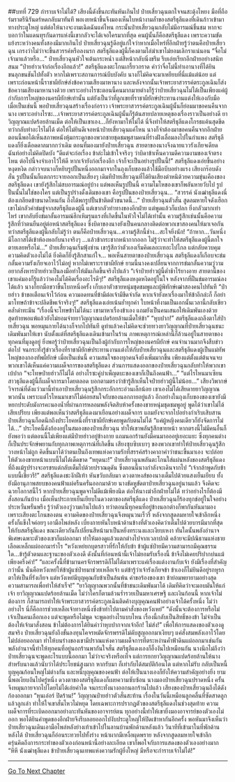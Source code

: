 ##บทที่ 729 กำราบเจ้าไม่ได้?
เสียงนี้ดังขึ้นกะทันหันเกินไป ป๋ายเสี่ยวฉุนตกใจจนสะดุ้งโหยง มือที่ถือร่มราตรีนิรันดร์หดกลับมาทันที พอเงยหน้าขึ้นจึงมองเห็นใบหน้างามล้ำของสตรีธุลีแดงที่เดินก้าวเข้ามาทางประตูใหญ่
แต่ต่อให้นางจะงามเฉิดฉันแค่ไหน กระนั้นป๋ายเสี่ยวฉุนกลับไม่มีอารมณ์ชื่นชม หากจะบอกว่าในแดนทุรกันดารแห่งนี้เขากลัวจะได้เจอใครมากที่สุด คนผู้นั้นก็คือสตรีธุลีแดง เพราะความขัดแย้งระหว่างคนทั้งสองมีมากเกินไป ป๋ายเสี่ยวฉุนรู้ดีอยู่แก่ใจว่าหากเมื่อไหร่ที่อีกฝ่ายรู้ว่าตนคือป๋ายเสี่ยวฉุน เกรงว่าไม่ว่าจะขึ้นสวรรค์หรือลงนรก สตรีธุลีแดงผู้นี้ก็คงตามไล่ฆ่าเขาไม่ยอมเลิกราแน่นอน
“จื่อโม่ เจ้ามาแล้วหรือ...” ป๋ายเสี่ยวฉุนหัวใจเต้นกระหน่ำ แต่สีหน้ากลับนิ่งขรึม รีบเอ่ยเรียกอีกฝ่ายอย่างสนิทสนม
“ป๋ายฮ่าวเจ้าก่อเรื่องอีกแล้ว!” สตรีธุลีแดงตะโกนเกรี้ยวกราด คำว่าจื่อโม่นี้ทำเอานางที่ได้ยินขนลุกขนชันไปทั้งตัว หากไม่เพราะสถานการณ์บีบบังคับ นางก็ไม่คิดจะมาเหยียบที่นี่แม้แต่น้อย แต่เพราะก่อนหน้านี้ราชาผียักษ์ส่งข้อความเสียงมาหานาง และหลังจากนั้นเจ้าพระยาสวรรค์ตระกูลเฉินก็ส่งข้อความเสียงมาหานางด้วย เพราะอย่างไรซะตอนนี้คนมากมายต่างก็รู้ว่าป๋ายเสี่ยวฉุนไม่ได้เป็นเพียงแค่ผู้กำกับการใหญ่ของนครผียักษ์เท่านั้น แต่ยังเป็นว่าที่ลูกเขยที่ราชาผียักษ์ประทานงานแต่งให้เองกับมือ
เมื่อเป็นเช่นนี้ พอป๋ายเสี่ยวฉุนสร้างเรื่องก่อราว เจ้าพระยาสวรรค์ตระกูลเฉินผู้นั้นก็ย่อมมาขอคนคืนจากนาง เพราะอย่างไรซะ...เจ้าพระยาสวรรค์ตระกูลเฉินผู้นั้นก็รู้ต้นสายปลายเหตุของเรื่องราวเป็นอย่างดี ยาวิญญาณแปดร้อยล้านเม็ด ต่อให้เป็นเขาเอง...ก็ยังหามาให้ไม่ได้
นี่จึงทำให้สตรีธุลีแดงโกรธแค้นสุดขีด ทว่ากลับทำอะไรไม่ได้ ต่อให้ไม่ยินดีเจอหน้าป๋ายเสี่ยวฉุนแค่ไหน นางก็จำต้องมาขอคนคืนจากอีกฝ่าย
ตอนนี้พอได้เห็นสภาพหนังหุ้มกระดูกของพวกชายชุดชมพูสามคนที่ร่างฝังเลื่อมลงไปในกำแพง สตรีธุลีแดงก็ยิ่งเดือดดาลมากกว่าเดิม ตอนที่มองมายังป๋ายเสี่ยวฉุน สายตาของนางจึงฉายแววรังเกียจเดียดฉันท์อย่างไม่คิดปิดบัง
“ดีแต่จะก่อเรื่อง ข้าล่ะไม่เข้าใจจริงๆ ว่าบิดาข้าเห็นความดีความงามของเจ้าตรงไหน ต่อไปนี้จงจำเอาไว้ให้ดี หากเจ้ายังก่อเรื่องอีก เจ้าก็จะเป็นอย่างรูปปั้นนี้!” สตรีธุลีแดงเอ่ยขึ้นอย่างหงุดหงิด กล่าวจบนางก็หยิบรูปปั้นหนึ่งออกมาจากในถุงเก็บของแล้วใช้มือบีบอย่างแรง เสียงกร๊อบดังลั่น รูปปั้นนั้นก็แตกกระจายออกเป็นเสี่ยงๆ
เดิมทีป๋ายเสี่ยวฉุนที่ได้ยินเสียงตำหนิด้วยความขุ่นเคืองของสตรีธุลีแดง เขายังรู้สึกไม่สบอารมณ์อยู่บ้าง แต่พอเห็นรูปปั้นนี้ ความโมโหของเขาก็พลันหายวับไป รูปปั้นนั้นไม่ใช่ของใคร แต่เป็นรูปร่างดั้งเดิมของเขา คือรูปปั้นของป๋ายเสี่ยวฉุน...
“สวรรค์ นังเฒ่าธุลีแดงนี่ต้องเกลียดข้าขนาดไหนกัน ถึงได้พกรูปปั้นข้าติดตัวขนาดนี้...” ป๋ายเสี่ยวฉุนตัวสั่น สูดลมหายใจดังเฮือก เขาไม่กลัวคำข่มขู่จากสตรีธุลีแดงผู้นี้ แต่เขากลัวท่าทางของอีกฝ่าย
แต่พูดแล้วก็แปลก ยิ่งกลัวมากเท่าไหร่ เขากลับยิ่งข่มกลั้นอารมณ์ฮึกเหิมรุนแรงที่เกิดขึ้นในหัวใจไม่ได้เท่านั้น ความรู้สึกเช่นนั้นคือความรู้สึกที่ว่าตนยืนอยู่ต่อหน้าสตรีธุลีแดง ซึ่งบิดาของนางยังเป็นคนกลางติดต่อพวกเขาสองคนให้มาเจอกัน ทว่าสตรีธุลีแดงผู้นี้กลับไม่รู้ว่า ตนก็คือป๋ายเสี่ยวฉุน...ความรู้สึกนี้ช่าง...สะใจยิ่งนัก!
“ถ้าหาก...วันหนึ่งมีโอกาสได้เข้าห้องหอกับนางจริงๆ ...แล้วข้ากระชากหน้ากากออก ไม่รู้ว่าจะทำให้สตรีธุลีแดงผู้นี้ตกใจตายเลยหรือไม่...” ป๋ายเสี่ยวฉุนเริ่มฟุ้งซ่าน เขารู้สึกว่าตัวเองเริ่มคิดเลอะเทอะไปไกล แต่กลับควบคุมความคิดตัวเองไม่ได้ ยิ่งคิดก็ยิ่งรู้สึกสาแก่ใจ...
พอเห็นสายตาของป๋ายเสี่ยวฉุน สตรีธุลีแดงก็เกือบจะข่มกลั้นความรังเกียจเอาไว้ไม่อยู่ หากไม่เพราะราชาผียักษ์ ยามนี้นางคงเปลี่ยนจากการข่มกลั้นความวู่วามอยากสังหารป๋ายฮ่าวเป็นลงมือทำให้มันเกิดขึ้นจริงไปแล้ว
“เจ้าป๋ายฮ่าวผู้นี้ต่ำช้าไร้ยางอาย สายตานี้ของเขาแค่มองก็รู้แล้วว่าคงไม่ได้คิดเรื่องอะไรดีๆ!” สตรีธุลีแดงหงุดหงิดอยู่ในใจ หลังจากที่ฝืนข่มอารมณ์ลงได้แล้ว นางก็ยกมือขวาขึ้นโบกหนึ่งครั้ง เก็บเอาตัวชายหนุ่มชุดชมพูและผู้พิทักษ์เฒ่าสองคนไปทันที
“ป๋ายฮ่าว ข้าขอเตือนเจ้าไว้ก่อน ความอดทนที่ข้ามีต่อเจ้ามีขีดจำกัด หากเจ้ายังหาเรื่องมาให้ข้าอีกล่ะก็ ก็อย่ามาโทษถ้าข้าจะปลิดชีพเจ้าจริงๆ!” สตรีธุลีแดงเอ่ยเน้นย้ำทุกคำ ใบหน้าที่งามเป็นเอกนั้นเวลานี้กลับเขียวคล้ำดำทะมึน
“เรื่องนี้จะโทษข้าไม่ได้นะ เขามาหาเรื่องข้าเอง แถมยังเป็นคนเสนอให้เดิมพันเองด้วย สุดท้ายพอแพ้แล้วยังไม่ยอมจ่ายยาวิญญาณแปดร้อยล้านเม็ดให้ข้า”
“หุบปาก!” สตรีธุลีแดงถลึงตาใส่ป๋ายเสี่ยวฉุน พอหมุนกายได้นางก็จากไปทันที ดูท่าแล้วคงไม่คิดจะช่วยทวงยาวิญญาณที่ป๋ายเสี่ยวฉุนชนะเดิมพันมาให้เขา
นับตั้งแต่ที่สตรีธุลีแดงเดินเข้ามาในร้าน ภาพเหตุการณ์เหล่านี้ก็ล้วนอยู่ในสายตาของทุกคนที่มุงดูอยู่ ยิ่งพอรู้ว่าป๋ายเสี่ยวฉุนเป็นถึงผู้กำกับการใหญ่ของนครผียักษ์ คนจำนวนมากจึงสืบข่าวต่อไป จนกระทั่งรู้ข่าวเรื่องที่ราชาผียักษ์ประทานงานแต่งให้กับป๋ายเสี่ยวฉุนและสตรีธุลีแดงผู้เป็นแม่ทัพใหญ่ของกองทัพผียักษ์
เมื่อเป็นเช่นนี้ ความสนใจของทุกคนจึงยิ่งเพิ่มมากขึ้น เพียงแต่ตั้งแต่ต้นจนจบ พวกเขาได้เห็นแค่ความเผด็จการของสตรีธุลีแดง ส่วนการแสดงออกของป๋ายเสี่ยวฉุนกลับทำให้พวกเขาเบ้ปาก
“จะโทษป๋ายฮ่าวก็ไม่ได้ อย่างไรซะคู่บำเพ็ญตบะของเขาก็เป็นถึงคนฟ้า...”
“แต่ไรไหนมาเซียนสาวธุลีแดงผู้นี้ก็เผด็จการมาโดยตลอด บอกตามตรงว่าข้ารู้สึกเห็นใจป๋ายฮ่าวผู้นี้ไม่น้อย...” เสียงวิพากษ์วิจารณ์ที่ดังแว่วมานี้ทำเอาป๋ายเสี่ยวฉุนรู้สึกกระอักกระอ่วนเล็กน้อย
เขาเองไม่ได้เสียดายยาวิญญาณพวกนั้น เพราะแต่ไรไหนมาเขาก็ไม่ค่อยสนใจกับของนอกกายอยู่แล้ว อีกอย่างในถุงเก็บของของเขายังมีหยกประดับมังกรคะนองน้ำที่ผ่านการหลอมพลังจิตสิบห้าครั้งของชายหนุ่มชุดชมพูอยู่ พูดได้ว่าเขาไม่ได้เสียเปรียบ เพียงแต่พอเห็นว่าสตรีธุลีแดงมาเยือนอย่างเผด็จการ แถมยังจะจากไปอย่างกำเริบเสิบสาน ป๋ายเสี่ยวฉุนก็อดนึกถึงประโยคหนึ่งที่ราชาผียักษ์เคยพูดกับตนไม่ได้
“แค่ผู้หญิงคนเดียวก็ยังจัดการไม่ได้...” ประโยคนี้ดังก้องอยู่ในสมองของป๋ายเสี่ยวฉุน ทำให้เขาพลันรู้สึกขายหน้า หากตรงนี้ไม่มีคนอื่นก็ยังพอว่า แต่ตอนนี้ไม่เพียงแต่มีป๋ายฮ่าวอยู่ข้างกาย แถมนอกร้านยังมีคนมาอออยู่เยอะแยะ ซึ่งทุกคนต่างก็เป็นประจักษ์พยานกับทุกภาพเหตุการณ์ที่เกิดขึ้น เสียงซุบซิบเบาๆ ของพวกเขาทำให้ป๋ายเสี่ยวฉุนรู้สึกวางหน้าไม่ถูก คิดขึ้นมาได้ว่าตนเป็นถึงเทพแห่งความรักที่สรรค์สร้างคาถาคำว่าชนะขึ้นมาเอง จะปล่อยให้ตัวเองขายหน้าแบบนี้ไม่ได้เด็ดขาด
“หยุดนะ!” ป๋ายเสี่ยวฉุนพลันตะโกนใส่แผ่นหลังของสตรีธุลีแดงที่ถึงแม้รูปร่างจะอรชรแต่กลับเต็มไปด้วยปราณดุดัน ซึ่งตอนนี้นางกำลังจะเดินจากไป
“เจ้ากล้าพูดกับข้าแบบนี้เชียวรึ!” สตรีธุลีแดงชะงักฝีเท้า หันขวับกลับมา ดวงตาหงส์ของนางเต็มไปด้วยแสงเย็นเยียบ ทั้งยังมีอานุภาพสยบของคนฟ้าแผ่ครืนครั่นออกมาด้วย นางขัดหูขัดตาป๋ายเสี่ยวฉุนอยู่นานแล้ว จึงคิดจะฉวยโอกาสนี้ไว้ หากป๋ายเสี่ยวฉุนพูดจาไม่ดีแม้เพียงนิด ต่อให้นางฆ่าอีกฝ่ายไม่ได้ ทว่าอย่างไรก็ต้องมีสั่งสอนกันบ้าง
เมื่อเห็นประกายเย็นเยียบในดวงตาของสตรีธุลีแดง ป๋ายเสี่ยวฉุนก็ร้องทุกข์อยู่ในใจอย่างประหวั่นพรั่นพรึง รู้ว่าตัวเองวู่วามเกินไปแล้ว ทว่าตอนนี้ทุกคนที่อยู่ข้างนอกต่างก็พากันหันมามองเพราะเสียงตะโกนของตน ความคิดของป๋ายเสี่ยวฉุนจึงหมุนวนเร็วรี่ หลังจากสูดลมหายใจเข้าลึกหนึ่งครั้งก็แข็งใจค่อยๆ เอามือไพล่หลัง เบี่ยงกายหันใบหน้าด้านข้างที่ตัวเองคิดว่าเต็มไปด้วยบารมีมากที่สุดให้กับสตรีธุลีแดง
ขณะเดียวกันก็เปลี่ยนสีหน้ามาเป็นหยิ่งทระนงและเงียบเหงา ทันใดนั้นพลังอำนาจพิเศษเฉพาะตัวของเขาก็แผ่ออกมา ทำให้มองดูแล้วแตกต่างไปจากเวลาปกติ คล้ายจะมีปณิธานแห่งชายเลือดเหล็กแผ่ออกมารำไร
“หวังเหย่ยกบุตรสาวที่รักให้กับข้า ข้าผู้แซ่ป๋ายมีความสามารถมีคุณธรรมใด...ข้ารู้ตัวตนและฐานะของตัวเองดี ดังนั้นที่ก่อนหน้านี้เจ้าไม่ยอมรับเรื่องนี้ ข้าจึงไม่เคยปริปากบ่นแม้เพียงครึ่งคำ!”
“และครั้งนี้ที่ข้ามานครจักรพรรดิก็ไม่ได้มาเพราะแค่เรื่องแต่งงานกับเจ้า ยังมีเรื่องที่สำคัญกว่านั้น นั่นคือหวังเหย่ให้ข้าผู้แซ่ป๋ายมาช่วยเหลือเจ้า แต่ข้ารู้ว่าเจ้ารังเกียจข้า ข้าเองก็ไม่ยินดีอยู่รกหูรกตาให้เป็นที่รังเกียจ แต่หวังเหย่มีบุญคุณกับข้าเป็นล้นพ้น คำขอร้องของเขา ข้าย่อมพยายามอย่างสุดความสามารถเพื่อทำให้สำเร็จ!”
“ยาวิญญาณพวกนั้นที่ข้าชนะเดิมพันมาได้ เดิมทีคิดว่าจะมอบมันให้แก่เจ้า ยาวิญญาณแปดร้อยล้านเม็ด ไม่ว่าใครก็ตามล้วนร่ำรวยเป็นมหาเศรษฐี และเงินก้อนนี้ หากเจ้าไม่ต้องการ ก็สามารถทำให้เจ้าพระยาสวรรค์ตระกูลเฉินติดค้างบุญคุณคนฟ้าอย่างเจ้าได้ครั้งหนึ่ง ไม่ว่าอย่างไร นี่ก็คือการช่วยเหลือเจ้าทางหนึ่งซึ่งข้าทำไปตามคำสั่งของหวังเหย่”
“ดังนั้นจะต้องการหรือไม่ เจ้าเป็นคนเลือกเอง แต่จะพูดหรือไม่พูด จะพูดอย่างไรแบบไหน เรื่องนี้กลับเป็นสิทธิ์ของข้า ไม่จำเป็นต้องให้เจ้ามาสั่งสอน ข้าไม่ต้องการได้ยินคำว่าหุบปากจากเจ้าอีก! ไม่ส่ง!” เพื่อให้การแสดงของตัวเองดูสมจริง ป๋ายเสี่ยวฉุนยังถึงขั้นลงทุนโคจรหมัดจักรพรรดิไม่ดับสูญออกมาเงียบๆ แค่สั่งสมพลังเอาไว้โดยไม่ปล่อยออกมา ทำให้บนร่างของเขามีปราณแห่งความเผด็จการที่ตระหง่านค้ำฟ้าดินแผ่ออกมาเช่นกัน
พลังอำนาจนี้ทำให้ทุกคนที่อยู่นอกร้านพากันใจสั่น สตรีธุลีแดงเองก็อึ้งงันไปเหมือนกัน นางนึกไม่ถึงว่าป๋ายเสี่ยวฉุนจะพูดอะไรแบบนี้ออกมา ไม่ว่าจะจริงหรือเท็จ แต่การยกยาวิญญาณแปดร้อยล้านให้นาง สำหรับนางแล้วนับว่าได้ประโยชน์สูงมาก หากรับมา ก็เท่ากับได้สมบัติก้อนโต แต่หากไม่รับ กลับเป็นหนี้บุญคุณก้อนใหญ่ไม่ต่างกัน
และหนี้บุญคุณของคนฟ้า ต่อให้เป็นนางเองก็ยังให้ความสำคัญอย่างยิ่ง
ยามนี้พอเงียบงันไปครู่หนึ่ง ดวงตาของสตรีธุลีแดงก็เผยความซับซ้อน นางมองป๋ายเสี่ยวฉุนปราดหนึ่ง ครั้นจึงหมุนกายจากไปโดยไม่ได้เอ่ยคำใด จนกระทั่งนางออกนอกร้านไปแล้ว เสียงของป๋ายเสี่ยวฉุนถึงได้ดังก้องออกมา
“หุนเอ๋อร์ ปิดร้าน!”
วิญญาณป๋ายฮ่าวตัวสั่นสะท้าน เรื่องในวันนี้เหมือนลูกคลื่นที่ซัดสาดลูกแล้วลูกเล่า ทำให้ใจเขาสั่นไหวไม่หยุด โดยเฉพาะการปรากฏตัวของสตรีธุลีแดงในช่วงสุดท้าย ความเผด็จการที่ระเบิดออกมาอย่างกะทันหันของอาจารย์ตน ทุกอย่างนี้ทำให้เขายิ่งมองอาจารย์ของตัวเองไม่ออก พอได้ยินคำพูดของอีกฝ่ายจึงรีบลอยออกไปงับประตูใหญ่ให้ปิดเข้าหากันอีกครั้ง พอหันมาจึงเห็นว่าป๋ายเสี่ยวฉุนเดินเอามือไพล่หลังย่างเท้าเข้าไปในลานบ้านพักด้านหลังแล้ว
วินาทีที่เข้ามาในที่พักด้านหลังได้ ป๋ายเสี่ยวฉุนก็อ่อนระทวยไปทั้งร่าง หน้าผากมีเหงื่อผุดพราย หลังจากสูดลมหายใจเข้าลึก ครุ่นคิดถึงการกระทำของตัวเองก่อนหน้านี้อย่างละเอียด เขาก็พอใจกับการแสดงของตัวเองอย่างมาก
“หึหึ นังเฒ่าธุลีแดง ข้าป๋ายเสี่ยวฉุนเทพแห่งความรักผู้ยิ่งใหญ่ มีหรือจะกำราบเจ้าไม่ได้!”

------


[Go To Next Chapter]( ./167.md)
